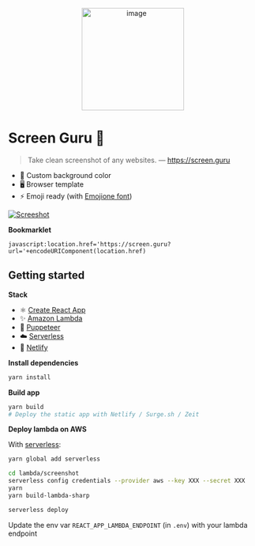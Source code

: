 <p align="center">
<img width="207" alt="image" src="https://user-images.githubusercontent.com/1102595/55682551-7b670a80-5935-11e9-8f2f-1d2ef3de8dc3.png">
</p>

# Screen Guru 🔮

> Take clean screenshot of any websites. — https://screen.guru

- 🎨 Custom background color
- 🖥 Browser template
- ⚡️ Emoji ready (with [Emojione font](https://github.com/emojione/emojione-assets))

[![Screeshot](https://user-images.githubusercontent.com/1102595/53693876-e0fc3000-3da6-11e9-9df2-5acbef417377.png)](https://screen.guru)

**Bookmarklet**

```
javascript:location.href='https://screen.guru?url='+encodeURIComponent(location.href)
```

## Getting started

**Stack**

- ⚛️ [Create React App](https://facebook.github.io/create-react-app/)
- ✨ [Amazon Lambda](https://aws.amazon.com/fr/lambda/)
- 📸 [Puppeteer](https://github.com/GoogleChrome/puppeteer)
- ☁️ [Serverless](https://serverless.com/)
- 🏡 [Netlify](https://netlify.com)

**Install dependencies**

```sh
yarn install
```

**Build app**

```sh
yarn build
# Deploy the static app with Netlify / Surge.sh / Zeit
```

**Deploy lambda on AWS**

With [serverless](https://serverless.com/):

```sh
yarn global add serverless

cd lambda/screenshot
serverless config credentials --provider aws --key XXX --secret XXX
yarn
yarn build-lambda-sharp

serverless deploy
```

Update the env var `REACT_APP_LAMBDA_ENDPOINT` (in `.env`) with your lambda endpoint
